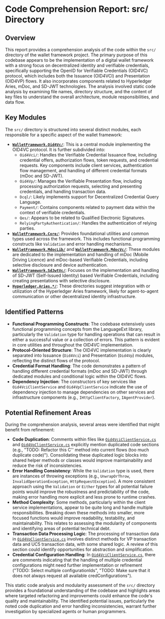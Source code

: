 # Code Comprehension Report: src/ Directory

## Overview

This report provides a comprehension analysis of the code within the `src/` directory of the wallet framework project. The primary purpose of this codebase appears to be the implementation of a digital wallet framework with a strong focus on decentralized identity and verifiable credentials, specifically supporting the OpenID for Verifiable Credentials (OID4VC) protocol, which includes both the Issuance (OID4VCI) and Presentation (OID4VP) flows. It also incorporates components related to Hyperledger Aries, mDoc, and SD-JWT technologies. The analysis involved static code analysis by examining file names, directory structure, and the content of key files to understand the overall architecture, module responsibilities, and data flow.

## Key Modules

The `src/` directory is structured into several distinct modules, each responsible for a specific aspect of the wallet framework:

-   **[`WalletFramework.Oid4Vc/`](src/WalletFramework.Oid4Vc/)**: This is a central module implementing the OID4VC protocol. It is further subdivided into:
    -   `Oid4Vci/`: Handles the Verifiable Credential Issuance flow, including credential offers, authorization flows, token requests, and credential requests. Key components include client services, authentication flow management, and handling of different credential formats (mDoc and SD-JWT).
    -   `Oid4Vp/`: Manages the Verifiable Presentation flow, including processing authorization requests, selecting and presenting credentials, and handling transaction data.
    -   `Dcql/`: Likely implements support for Decentralized Credential Query Language.
    -   `Payment/`: Contains components related to payment data within the context of verifiable credentials.
    -   `Qes/`: Appears to be related to Qualified Electronic Signatures.
    -   `RelyingPartyAuthentication/`: Handles the authentication of relying parties.
-   **[`WalletFramework.Core/`](src/WalletFramework.Core/)**: Provides foundational utilities and common types used across the framework. This includes functional programming constructs like `Validation` and error handling mechanisms.
-   **[`WalletFramework.MdocLib/`](src/WalletFramework.MdocLib/)** and **[`WalletFramework.MdocVc/`](src/WalletFramework.MdocVc/)**: These modules are dedicated to the implementation and handling of mDoc (Mobile Driving Licence) and mDoc-based Verifiable Credentials, including selective disclosure and device authentication.
-   **[`WalletFramework.SdJwtVc/`](src/WalletFramework.SdJwtVc/)**: Focuses on the implementation and handling of SD-JWT (Self-Issued Identity) based Verifiable Credentials, including creating presentations with selective disclosure.
-   **[`Hyperledger.Aries.*/`](src/Hyperledger.Aries/)**: These directories suggest integration with or utilization of the Hyperledger Aries framework, likely for agent-to-agent communication or other decentralized identity infrastructure.

## Identified Patterns

-   **Functional Programming Constructs**: The codebase extensively uses functional programming concepts from the LanguageExt library, particularly the `Validation` type for handling operations that can result in either a successful value or a collection of errors. This pattern is evident in core utilities and throughout the OID4VC implementation.
-   **Protocol-Oriented Structure**: The OID4VC implementation is clearly separated into Issuance (`Oid4Vci`) and Presentation (`Oid4Vp`) modules, reflecting the distinct flows of the protocol.
-   **Credential Format Handling**: The code demonstrates a pattern of handling different credential formats (mDoc and SD-JWT) through dedicated modules and conditional logic within the OID4VC flows.
-   **Dependency Injection**: The constructors of key services like `Oid4VciClientService` and `Oid4VpClientService` indicate the use of dependency injection to manage dependencies on other services and infrastructure components (e.g., `IHttpClientFactory`, `IAgentProvider`).

## Potential Refinement Areas

During the comprehension analysis, several areas were identified that might benefit from refinement:

-   **Code Duplication**: Comments within files like [`Oid4VciClientService.cs`](src/WalletFramework.Oid4Vc/Oid4Vci/Implementations/Oid4VciClientService.cs) and [`Oid4VpClientService.cs`](src/WalletFramework.Oid4Vc/Oid4Vp/Services/Oid4VpClientService.cs) explicitly mention duplicated code sections (e.g., "TODO: Refactor this C'' method into current flows (too much duplicate code)"). Consolidating these duplicated logic blocks into shared helper methods or classes would improve maintainability and reduce the risk of inconsistencies.
-   **Error Handling Consistency**: While the `Validation` type is used, there are instances of throwing exceptions (e.g., `UnwrapOrThrow`, `InvalidOperationException`, `HttpRequestException`). A more consistent approach using the `Validation` or `Either` types for all potential failure points would improve the robustness and predictability of the code, making error handling more explicit and less prone to runtime crashes.
-   **Method Complexity**: Some methods, particularly within the client service implementations, appear to be quite long and handle multiple responsibilities. Breaking down these methods into smaller, more focused functions would improve readability, testability, and maintainability. This relates to assessing the modularity of components and identifying areas of potential technical debt.
-   **Transaction Data Processing Logic**: The processing of transaction data in [`Oid4VpClientService.cs`](src/WalletFramework.Oid4Vc/Oid4Vp/Services/Oid4VpClientService.cs) involves distinct methods for VP transaction data and UC5 transaction data, with some shared logic. A review of this section could identify opportunities for abstraction and simplification.
-   **Credential Configuration Handling**: In [`Oid4VciClientService.cs`](src/WalletFramework.Oid4Vc/Oid4Vci/Implementations/Oid4VciClientService.cs), there are comments indicating that the handling of multiple credential configurations might need further implementation or refinement ("TODO: Select multiple configurationIds", "TODO: Make sure that it does not always request all available credConfigurations").

This static code analysis and modularity assessment of the `src/` directory provides a foundational understanding of the codebase and highlights areas where targeted refactoring and improvements could enhance the code's quality and maintainability. The identified potential issues, particularly the noted code duplication and error handling inconsistencies, warrant further investigation by specialized agents or human programmers.